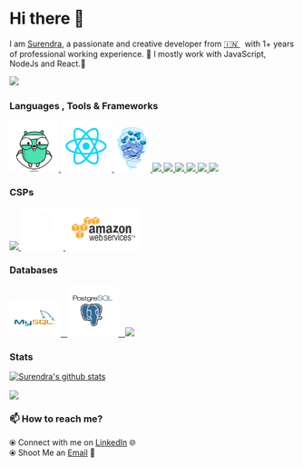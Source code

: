 # Hi there 👋

I am [Surendra](https://www.linkedin.com/in/sudosuperuser/), a passionate and creative developer from [🇮🇳 ](https://en.wikipedia.org/wiki/India)&nbsp; with 1+ years of professional working experience. 🎯
I mostly work with JavaScript, NodeJs and React.🚀

<img src="https://media.giphy.com/media/p4NLw3I4U0idi/giphy.gif" width="300">

### Languages , Tools & Frameworks
<p float="left">
   <a href="https://golang.org/" target="_blank" >
    <img src="https://github.com/comradesurendra/comradesurendra/blob/master/assets/golang.gif"  height="90" />
  </a>
  <a href="https://reactjs.org" target="_blank" >
    <img src="https://github.com/comradesurendra/comradesurendra/blob/master/assets/React.gif"  height="90" />
  </a>
   <a href="https://www.docker.com/" target="_blank" >
    <img src="https://github.com/comradesurendra/comradesurendra/blob/master/assets/docker.gif"  height="80" /> 
  </a>
   <a href="https://www.w3.org/wiki/The_web_standards_model_-_HTML_CSS_and_JavaScript" target="_blank" >
    <img src="https://media.tenor.com/images/b05a25cd76991f2857e1eab1511804a3/tenor.gif" height="80" />
  </a>
   <a href="https://www.python.org/" target="_blank" >
    <img src="https://user-images.githubusercontent.com/41782385/59523230-55488280-8f03-11e9-9abe-e8e0f3d9a245.gif" height="70" />
  </a>
    <a href="https://nextjs.org/" target="_blank">
      <img src="https://miro.medium.com/max/650/0*UDc8KYYpxxn2ynWe.jpg" height="70" />
   </a>
  <a href="https://nodejs.org/" target="_blank" >
    <img src="https://qph.fs.quoracdn.net/main-qimg-d999745eca608e662e9acd52f42e54b3"  height="90" />
  </a>
  <a href="https://getbootstrap.com/" target="_blank" >
    <img src="https://cdn-images-1.medium.com/max/2000/1*9HanDsRU11ZMsgDGJwN96w.png"  height="70" /> 
  </a>
   <a href="https://tailwindcss.com/" target="_blank">
      <img src="https://fashinnovation.nyc/wp-content/uploads/2020/06/Tailwind-App-brand-logo-1.jpg" height="70" />
   </a>
 </p>
  
### CSPs
  
 <p float="left">
   <a href="https://firebase.google.com/" target="_blank" >
    <img src="https://cdn.dribbble.com/users/6295/screenshots/6509850/f.gif"  height="75" />
  </a> 
  <a href="https://www.digitalocean.com/" target="_blank" >
    <img src="https://github.com/comradesurendra/comradesurendra/blob/master/assets/do.gif"  height="75" />
  </a> 
  <a href="https://aws.amazon.com/" target="_blank" >
    <img src="https://github.com/comradesurendra/comradesurendra/blob/master/assets/aws.gif"  height="75" />
  </a>
 </p>

### Databases
  
 <p float="left">
  <a href="https://www.mysql.com/" target="_blank" >
    <img src="https://github.com/comradesurendra/comradesurendra/blob/master/assets/mysql.gif" height="65" width="90" />&nbsp;&nbsp;
  </a>
   <a href="https://www.postgresql.org/" target="_blank" >
    <img src="https://github.com/comradesurendra/comradesurendra/blob/master/assets/postgresql.gif" height="90" />&nbsp;&nbsp;
  </a>
  <a href="https://www.mongodb.com/" target="_blank" >
    <img src="https://doc.octoperf.com/monitoring/create-connection/mongodb/img/mongodb-logo.png" height="70" />
  </a>
</p>

### Stats
[![Surendra's github stats](https://github-readme-stats.vercel.app/api?username=comradesurendra&layout=compact&theme=radical)](https://github.com/comradesurendra/github-readme-stats)

<a href="https://github.com/comradesurendra/github-readme-stats">
  <img align="center" src="https://github-readme-stats.anuraghazra1.vercel.app/api/top-langs/?username=comradesurendra&layout=compact&theme=radical" />
</a>

### 📫 How to reach me? 

  ⦿ Connect with me on [LinkedIn](https://www.linkedin.com/in/sudosuperuser/) 
  🌐 <br>
  ⦿ Shoot Me an [Email](mailto:surendra10080@gmail.com) 💌 <br>
